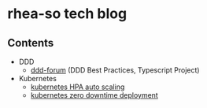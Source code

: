 # rhea-so tech blog

## Contents

* DDD
  * [ddd-forum](https://github.com/stemmlerjs/ddd-forum) (DDD Best Practices, Typescript Project)
* Kubernetes
  * [kubernetes HPA auto scaling](https://rhea-so.github.io/k3s-auto-scaling/document/01_AutoScaling%EC%9D%B4_%ED%95%84%EC%9A%94%ED%95%9C_%EC%9D%B4%EC%9C%A0.html)
  * [kubernetes zero downtime deployment](https://rhea-so.github.io/k3s-zero-downtime-deployment/document/01_WhyWeNeed.html)
